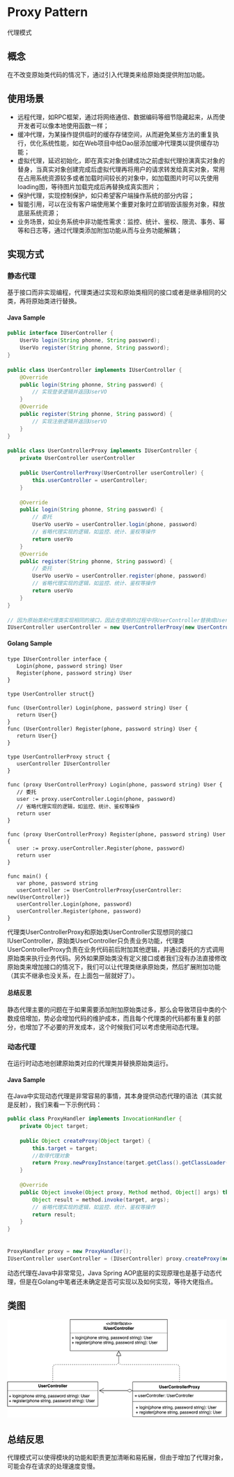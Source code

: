 # Proxy Pattern
代理模式

## 概念
在不改变原始类代码的情况下，通过引入代理类来给原始类提供附加功能。

## 使用场景
+ 远程代理，如RPC框架，通过将网络通信、数据编码等细节隐藏起来，从而使开发者可以像本地使用函数一样；
+ 缓冲代理，为某操作提供临时的缓存存储空间，从而避免某些方法的重复执行，优化系统性能，如在Web项目中给Dao层添加缓冲代理类以提供缓存功能；
+ 虚拟代理，延迟初始化，即在真实对象创建成功之前虚拟代理扮演真实对象的替身，当真实对象创建完成后虚拟代理再将用户的请求转发给真实对象，常用在占用系统资源较多或者加载时间较长的对象中，如加载图片时可以先使用loading图，等待图片加载完成后再替换成真实图片；
+ 保护代理，实现控制保护，如只希望客户端操作系统的部分内容；
+ 智能引用，可以在没有客户端使用某个重要对象时立即销毁该服务对象，释放底层系统资源；
+ 业务场景，如业务系统中非功能性需求：监控、统计、鉴权、限流、事务、幂等和日志等，通过代理类添加附加功能从而与业务功能解耦；


## 实现方式

### 静态代理
基于接口而非实现编程，代理类通过实现和原始类相同的接口或者是继承相同的父类，再将原始类进行替换。

#### Java Sample

```java
public interface IUserController {
    UserVo login(String phonne, String password);
    UserVo register(String phonne, String password);
}

public class UserController implements IUserController {
    @Override
    public login(String phonne, String password) {
        // 实现登录逻辑并返回UserVO
    }
    @Override
    public register(String phonne, String password) {
        // 实现注册逻辑并返回UserVO
    }
}

public class UserControllerProxy implements IUserController {
    private UserController userController
    
    public UserControllerProxy(UserController userController) {
        this.userController = userController;
    }
    
    @Override
    public login(String phonne, String password) {
        // 委托
        UserVo userVo = userController.login(phone, password)
        // 省略代理实现的逻辑，如监控、统计、鉴权等操作
        return userVo
    }
    @Override
    public register(String phonne, String password) {
        // 委托
        UserVo userVo = userController.register(phone, password)
        // 省略代理实现的逻辑，如监控、统计、鉴权等操作
        return userVo
    }
}

// 因为原始类和代理类实现相同的接口，因此在使用的过程中将UserController替换成UserControllerProxy即可，不需要做太多代码改动
IUserController userController = new UserControllerProxy(new UserController())
```

#### Golang Sample
```golang
type IUserController interface {
   Login(phone, password string) User
   Register(phone, password string) User
}

type UserController struct{}

func (UserController) Login(phone, password string) User {
   return User{}
}
func (UserController) Register(phone, password string) User {
   return User{}
}

type UserControllerProxy struct {
   userController IUserController
}

func (proxy UserControllerProxy) Login(phone, password string) User {
   // 委托
   user := proxy.userController.Login(phone, password)
   // 省略代理实现的逻辑，如监控、统计、鉴权等操作
   return user
}

func (proxy UserControllerProxy) Register(phone, password string) User {
   user := proxy.userController.Register(phone, password)
   return user
}

func main() {
   var phone, password string
   userController := UserControllerProxy{userController: new(UserController)}
   userController.Login(phone, password)
   userController.Register(phone, password)
}
```
代理类UserControllerProxy和原始类UserController实现想同的接口IUserController，原始类UserController只负责业务功能，代理类UserControllerProxy负责在业务代码前后附加其他逻辑，并通过委托的方式调用原始类来执行业务代码。另外如果原始类没有定义接口或者我们没有办法直接修改原始类来增加接口的情况下，我们可以让代理类继承原始类，然后扩展附加功能（其实不继承也没关系，在上面包一层就好了）。

#### 总结反思
静态代理主要的问题在于如果需要添加附加原始类过多，那么会导致项目中类的个数成倍增加，势必会增加代码的维护成本，而且每个代理类的代码都有重复的部分，也增加了不必要的开发成本，这个时候我们可以考虑使用动态代理。

### 动态代理
在运行时动态地创建原始类对应的代理类并替换原始类运行。

#### Java Sample
在Java中实现动态代理是非常容易的事情，其本身提供动态代理的语法（其实就是反射），我们来看一下示例代码：

```java
public class ProxyHandler implements InvocationHandler {
    private Object target;

    public Object createProxy(Object target) {
        this.target = target;
        //取得代理对象
        return Proxy.newProxyInstance(target.getClass().getClassLoader(), target.getClass().getInterfaces(), this);
    }

    @Override
    public Object invoke(Object proxy, Method method, Object[] args) throws Throwable {
        Object result = method.invoke(target, args);
        // 省略代理实现的逻辑，如监控、统计、鉴权等操作
        return result;
    }
}


ProxyHandler proxy = new ProxyHandler();
IUserController userController = (IUserController) proxy.createProxy(new UserController());
```

动态代理在Java中非常常见，Java Spring AOP底层的实现原理也是基于动态代理，但是在Golang中笔者还未确定是否可实现以及如何实现，等待大佬指点。

## 类图
![](proxy.png)

## 总结反思
代理模式可以使得模块的功能和职责更加清晰和易拓展，但由于增加了代理对象，可能会存在请求的处理速度变慢。